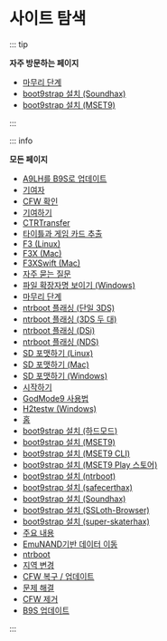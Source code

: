 # 사이트 탐색

::: tip

**자주 방문하는 페이지**

- [마무리 단계](finalizing-setup)
- [boot9strap 설치 (Soundhax)](installing-boot9strap-\(soundhax\))
- [boot9strap 설치 (MSET9)](installing-boot9strap-\(mset9\))

:::

::: info

**모든 페이지**

- [A9LH를 B9S로 업데이트](a9lh-to-b9s)
- [기여자](credits)
- [CFW 확인](checking-for-cfw)
- [기여하기](contribute)
- [CTRTransfer](ctrtransfer)
- [타이틀과 게임 카드 추출](dumping-titles-and-game-cartridges)
- [F3 (Linux)](f3-\(linux\))
- [F3X (Mac)](f3x-\(mac\))
- [F3XSwift (Mac)](f3xswift-\(mac\))
- [자주 묻는 질문](faq)
- [파일 확장자명 보이기 (Windows)](file-extensions-\(windows\))
- [마무리 단계](finalizing-setup)
- [ntrboot 플래싱 (단일 3DS)](flashing-ntrboot-\(3ds-single-system\))
- [ntrboot 플래싱 (3DS 두 대)](flashing-ntrboot-\(3ds-multi-system\))
- [ntrboot 플래싱 (DSi)](flashing-ntrboot-\(dsi\))
- [ntrboot 플래싱 (NDS)](flashing-ntrboot-\(nds\))
- [SD 포맷하기 (Linux)](formatting-sd-\(linux\))
- [SD 포맷하기 (Mac)](formatting-sd-\(mac\))
- [SD 포맷하기 (Windows)](formatting-sd-\(windows\))
- [시작하기](get-started)
- [GodMode9 사용법](godmode9-usage)
- [H2testw (Windows)](h2testw-\(windows\))
- [홈](/)
- [boot9strap 설치 (하드모드)](installing-boot9strap-\(hardmod\))
- [boot9strap 설치 (MSET9)](installing-boot9strap-\(mset9\))
- [boot9strap 설치 (MSET9 CLI)](installing-boot9strap-\(mset9-cli\))
- [boot9strap 설치 (MSET9 Play 스토어)](installing-boot9strap-\(mset9-play-store\))
- [boot9strap 설치 (ntrboot)](installing-boot9strap-\(ntrboot\))
- [boot9strap 설치 (safecerthax)](installing-boot9strap-\(safecerthax\))
- [boot9strap 설치 (Soundhax)](installing-boot9strap-\(soundhax\))
- [boot9strap 설치 (SSLoth-Browser)](installing-boot9strap-\(ssloth-browser\))
- [boot9strap 설치 (super-skaterhax)](installing-boot9strap-\(super-skaterhax\))
- [주요 내용](key-information)
- [EmuNAND기반 데이터 이동](move-emunand)
- [ntrboot](ntrboot)
- [지역 변경](region-changing)
- [CFW 복구 / 업데이트](restoring-updating-cfw)
- [문제 해결](troubleshooting)
- [CFW 제거](uninstall-cfw)
- [B9S 업데이트](updating-b9s)

:::
